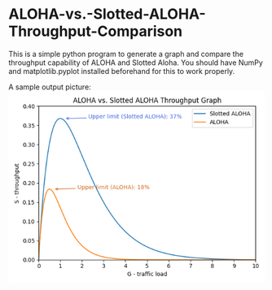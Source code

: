 # ALOHA-vs.-Slotted-ALOHA-Throughput-Comparison
This is a simple python program to generate a graph and compare the throughput capability of ALOHA and Slotted Aloha. 
You should have NumPy and matplotlib.pyplot installed beforehand for this to work properly. 

A sample output picture:
![alt text](https://github.com/Yuuki-Sora/ALOHA-vs.-Slotted-ALOHA-Throughput-Comparison/blob/main/Sample%20output.png)
